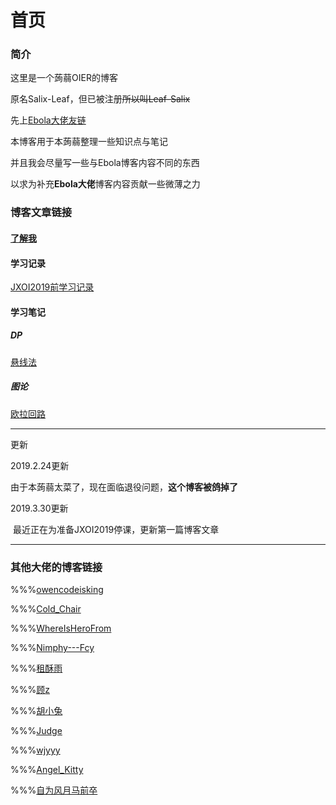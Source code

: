 # 首页

### 简介

这里是一个蒟蒻OIER的博客

原名Salix-Leaf，但已被注册~~所以叫Leaf-Salix~~

先上[Ebola大佬友链](http://www.ebola.pro)

本博客用于本蒟蒻整理一些知识点与笔记

并且我会尽量写一些与Ebola博客内容不同的东西

以求为补充**Ebola大佬**博客内容贡献一些微薄之力

### 博客文章链接

#### [了解我](essays/了解我)

#### 学习记录

[JXOI2019前学习记录](articles/JXOI2019前学习记录)

#### 学习笔记

##### DP

[悬线法](notes/学习笔记-悬线法)

##### 图论

[欧拉回路](notes/学习笔记-欧拉回路)

---

更新

2019.2.24更新

​	由于本蒟蒻太菜了，现在面临退役问题，**这个博客被鸽掉了**

2019.3.30更新

​	最近正在为准备JXOI2019停课，更新第一篇博客文章

---

### 其他大佬的博客链接

%%%[owencodeisking](http://www.cnblogs.com/owencodeisking/)

%%%[Cold_Chair](http://me.csdn.net/Cold_Chair)

%%%[WhereIsHeroFrom](http://blog.csdn.net/WhereIsHeroFrom/column/info/21195)

%%%[Nimphy---Fcy](http://www.cnblogs.com/hua-dong/)

%%%[租酥雨](http://www.cnblogs.com/zhoushuyu/)

%%%[顾](<https://www.cnblogs.com/-guz/>)[z](http://rpdreamer.blog.luogu.org)

%%%[胡小兔](http://www.cnblogs.com/RabbitHu/)

%%%[Judge](http://www.cnblogs.com/Judge/)

%%%[wjyyy](http://www.wjyyy.top)

%%%[Angel_Kitty](http://www.cnblogs.com/ECJTUACM-873284962/)

%%%[自为风月马前卒](http://www.cnblogs.com/zwfymqz/)

